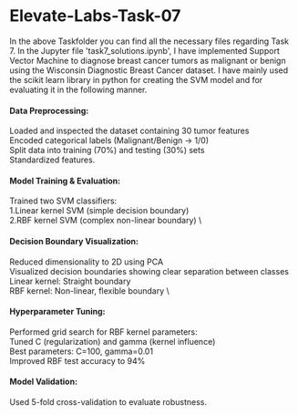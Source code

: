 # Elevate-Labs-Task-07

In the above Taskfolder you can find all the necessary files regarding Task 7. In the Jupyter file 'task7_solutions.ipynb', I have implemented Support Vector Machine  to diagnose breast cancer tumors as malignant or benign using the Wisconsin Diagnostic Breast Cancer dataset. I have mainly used the scikit learn library in python for creating the SVM model  and for evaluating it in the following manner.

#### Data Preprocessing:
Loaded and inspected the dataset containing 30 tumor features \
Encoded categorical labels (Malignant/Benign → 1/0) \
Split data into training (70%) and testing (30%) sets \
Standardized features.

#### Model Training & Evaluation:
Trained two SVM classifiers: \
1.Linear kernel SVM (simple decision boundary) \
2.RBF kernel SVM (complex non-linear boundary) \

####  Decision Boundary Visualization:
Reduced dimensionality to 2D using PCA  \
Visualized decision boundaries showing clear separation between classes \
Linear kernel: Straight boundary \
RBF kernel: Non-linear, flexible boundary \

#### Hyperparameter Tuning:
Performed grid search for RBF kernel parameters: \
Tuned C (regularization) and gamma (kernel influence) \
Best parameters: C=100, gamma=0.01 \
Improved RBF test accuracy to 94%

#### Model Validation:
Used 5-fold cross-validation to evaluate robustness.

